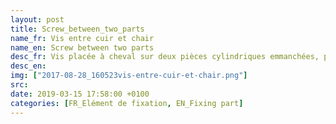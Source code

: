 ```yaml
---
layout: post
title: Screw_between_two_parts
name_fr: Vis entre cuir et chair
name_en: Screw between two parts
desc_fr: Vis placée à cheval sur deux pièces cylindriques emmanchées, pour empêcher un déplacement relatif angulaire.
desc_en: 
img: ["2017-08-28_160523vis-entre-cuir-et-chair.png"]
src: 
date: 2019-03-15 17:58:00 +0100
categories: [FR_Elément de fixation, EN_Fixing part]
---
```

